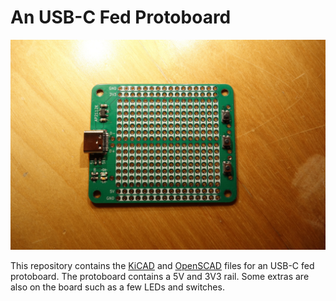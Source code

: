 # An USB-C Fed Protoboard

![Image of an USB-C Fed Protoboard](./protoboard_small.jpg)

This repository contains the [KiCAD]() and [OpenSCAD]() files for an USB-C fed
protoboard. The protoboard contains a 5V and 3V3 rail. Some extras are also
on the board such as a few LEDs and switches.
